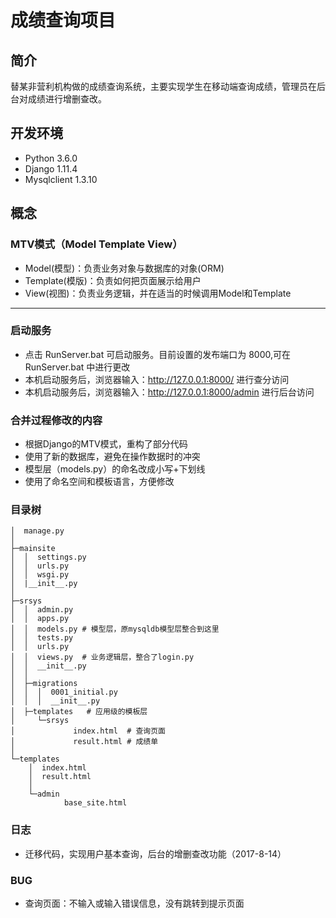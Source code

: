 # 成绩查询项目
## 简介
替某非营利机构做的成绩查询系统，主要实现学生在移动端查询成绩，管理员在后台对成绩进行增删查改。
## 开发环境
- Python 3.6.0
- Django 1.11.4
- Mysqlclient 1.3.10

## 概念

### MTV模式（Model Template View）

- Model(模型)：负责业务对象与数据库的对象(ORM)
- Template(模版)：负责如何把页面展示给用户
- View(视图)：负责业务逻辑，并在适当的时候调用Model和Template


---
### 启动服务
- 点击 RunServer.bat 可启动服务。目前设置的发布端口为 8000,可在 RunServer.bat 中进行更改
- 本机启动服务后，浏览器输入：http://127.0.0.1:8000/ 进行查分访问
- 本机启动服务后，浏览器输入：http://127.0.0.1:8000/admin 进行后台访问

### 合并过程修改的内容
- 根据Django的MTV模式，重构了部分代码
- 使用了新的数据库，避免在操作数据时的冲突
- 模型层（models.py）的命名改成小写+下划线
- 使用了命名空间和模板语言，方便修改

### 目录树

```
│  manage.py
│
├─mainsite 
│  │  settings.py
│  │  urls.py
│  │  wsgi.py
│  |__init__.py
│
├─srsys
│  │  admin.py
│  │  apps.py
│  │  models.py # 模型层，原mysqldb模型层整合到这里
│  │  tests.py
│  │  urls.py
│  │  views.py  # 业务逻辑层，整合了login.py
│  │  __init__.py
│  │
│  ├─migrations
│  │  │  0001_initial.py
│  │  │  __init__.py
│  ├─templates   # 应用级的模板层
│     └─srsys
│             index.html  # 查询页面
│             result.html # 成绩单
│
└─templates
    │  index.html
    │  result.html
    │
    └─admin
            base_site.html
```

### 日志
- 迁移代码，实现用户基本查询，后台的增删查改功能（2017-8-14）

### BUG
- 查询页面：不输入或输入错误信息，没有跳转到提示页面